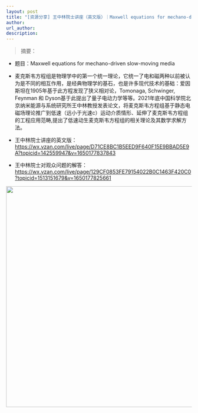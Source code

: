 ```yaml
---
layout: post
title: "[资源分享] 王中林院士讲座（英文版）｜Maxwell equations for mechano-driven slow-moving media"
author: 
url_author: 
description: 
---
```


> 摘要：

- 题目：Maxwell equations for mechano-driven slow-moving media

- 麦克斯韦方程组是物理学中的第一个统一理论，它统一了电和磁两种以前被认为是不同的相互作用，是经典物理学的基石，也是许多现代技术的基础：爱因斯坦在1905年基于此方程发现了狭义相对论，Tomonaga, Schwinger, Feynman 和 Dyson基于此提出了量子电动力学等等。2021年底中国科学院北京纳米能源与系统研究所王中林教授发表论文，将麦克斯韦方程组基于静态电磁场理论推广到低速（远小于光速c）运动介质情形、延伸了麦克斯韦方程组的工程应用范畴,提出了低速动生麦克斯韦方程组的相关理论及其数学求解方法。

- 王中林院士讲座的英文版：https://wx.vzan.com/live/page/D71CE8BC1B5EED9F640F15E9BBAD5E9A?topicid=142559947&v=1650177837843

- 王中林院士对观众问题的解答：https://wx.vzan.com/live/page/129CF0853FE79154022B0C1463F420C0?topicid=1513151679&v=1650177825661

<p style="text-align:center;" >
<img src="https://cdn.jsdelivr.net/gh/MSPSLab/lab_images/blogs/icanx.png" style=" width:600px;"><b></b>
</p>